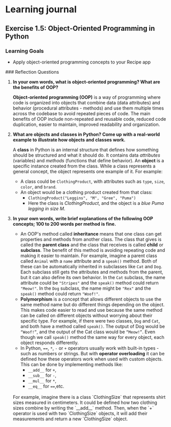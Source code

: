 # Learning journal

## Exercise 1.5: Object-Oriented Programming in Python

### Learning Goals

- Apply object-oriented programming concepts to your Recipe app

### Reflection Questions

1. **In your own words, what is object-oriented programming? What are the benefits of OOP?**

    **Object-oriented programming (OOP)** is a way of programming where code is organized into objects that combine data (data attributes) and behavior (procedural attributes - methods) and use them multiple times across the codebase to avoid repeated pieces of code. The main benefits of OOP include non-repeated and reusable code, reduced code duplication, easier to maintain, improved readability and organization. 

2. **What are objects and classes in Python? Come up with a real-world example to illustrate how objects and classes work.**

    A **class** in Python is an internal structure that defines how something should be structured and what it should do. It contains data _attributes_ (variables) and _methods_ (functions that define behavior). An **object** is a specific instance created from the class. While a class represents a general concept, the object represents one example of it. 
    For example:
    - A class could be `ClothingProduct`, with attributes such as `type`, `size`, `color`, and `brand`.
    - An object would be a clothing product created from that class: 
        - `ClothingProduct("Leggins", "M", "Gree", "Puma")`
        - Here the class is _ClothingProduct_, and the object is a _blue Puma legging in size M_.


3. **In your own words, write brief explanations of the following OOP concepts; 100 to 200 words per method is fine.**

    - An OOP's method called **inheritance** means that one class can get properties and methods from another class. The class that gives is called the **parent class** and the class that receives is called **child** or **subclass**. The benefit of this method is avoiding repeating code and making it easier to maintain. For example, imagine a parent class called `Animal` with a `name` attribute and a `speak()` method. Both of these can be automatically inherited in subclasses like `Cat` and `Dog`. Each subclass still gets the attributes and methods from the parent, but it can also define its own behavior. In the `Cat` subclass, the name attribute could be `"Stripes"` and the `speak()` method could return `"Meow!"`. In the `Dog` subclass, the name might be `"Rex"` and the `speak()` method could return `"Woof!"`.
    - **Polymorphism** is a concept that allows different objects to use the same method name but do different things depending on the object. This makes code easier to read and use because the same method can be called on different objects without worrying about their specific type. For example, if there were two classes, `Dog` and `Cat`, and both have a method called `speak()`. The output of Dog would be `“Woof!”`, and the output of the Cat class would be `“Meow!”`. Even though we call `speak()` method the same way for every object, each object responds differently.
    - In Python, `==`, `*`,  `-` or `+`  operators usually work with built-in types - such as numbers or strings. But with **operator overloading** it can be defined how these operators work when used with custom objects. This can be done by implementing methods like:
        - `__add__` for `+`, 
        -  `__sub__` for `-`, 
        - `__mul__` for `*`,
        - `__eq__` for `==`,etc. 
    </br> 
    For example, imagine there is a class `ClothingSize` that represents shirt sizes measured in centimeters. It could be defined how two clothing sizes combine by writing the `__add__` method. Then, when the `+` operator is used with two `ClothingSize` objects, it will add their measurements and return a new `ClothingSize` object. 